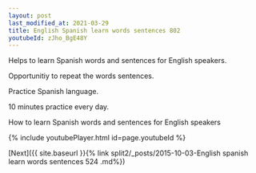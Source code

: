 ```yaml
---
layout: post
last_modified_at: 2021-03-29
title: English Spanish learn words sentences 802 
youtubeId: zJho_BgE48Y
---
```

 
 
Helps to learn Spanish words and sentences for English speakers.

Opportunitiy to repeat the words sentences. 

Practice Spanish language. 
 
10 minutes practice every day. 
 
How to learn Spanish words and sentences for English speakers 
 
{% include youtubePlayer.html id=page.youtubeId %}
 
 
[Next]({{ site.baseurl }}{% link  split2/_posts/2015-10-03-English spanish learn words sentences 524 .md%})
 
